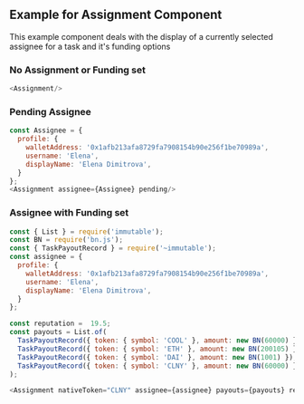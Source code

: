 ## Example for Assignment Component

This example component deals with the display of a currently selected assignee for a task and it's funding options

### No Assignment or Funding set
```js
<Assignment/>
```

### Pending Assignee
```js
const Assignee = {
  profile: {
    walletAddress: '0x1afb213afa8729fa7908154b90e256f1be70989a',
    username: 'Elena',
    displayName: 'Elena Dimitrova',
  }
};
<Assignment assignee={Assignee} pending/>
```


### Assignee with Funding set
```js
const { List } = require('immutable');
const BN = require('bn.js');
const { TaskPayoutRecord } = require('~immutable');
const assignee = {
  profile: {
    walletAddress: '0x1afb213afa8729fa7908154b90e256f1be70989a',
    username: 'Elena',
    displayName: 'Elena Dimitrova',
  }
};

const reputation =  19.5;
const payouts = List.of(
  TaskPayoutRecord({ token: { symbol: 'COOL' }, amount: new BN(60000) }),
  TaskPayoutRecord({ token: { symbol: 'ETH' }, amount: new BN(200105) }),
  TaskPayoutRecord({ token: { symbol: 'DAI' }, amount: new BN(1001) }),
  TaskPayoutRecord({ token: { symbol: 'CLNY' }, amount: new BN(60000) }),
);

<Assignment nativeToken="CLNY" assignee={assignee} payouts={payouts} reputation={reputation} />
```
